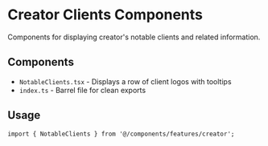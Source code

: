 # Creator Clients Components

Components for displaying creator's notable clients and related information.

## Components

- `NotableClients.tsx` - Displays a row of client logos with tooltips
- `index.ts` - Barrel file for clean exports

## Usage

```tsx
import { NotableClients } from '@/components/features/creator';
```